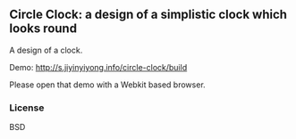 
Circle Clock: a design of a simplistic clock which looks round
------ 

A design of a clock.

Demo: http://s.jiyinyiyong.info/circle-clock/build

Please open that demo with a Webkit based browser.

### License

BSD